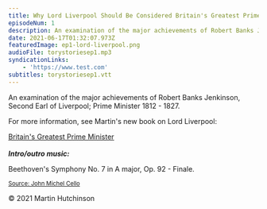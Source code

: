 ```yaml
---
title: Why Lord Liverpool Should Be Considered Britain's Greatest Prime Minister
episodeNum: 1
description: An examination of the major achievements of Robert Banks Jenkinson, Second Earl of Liverpool; Prime Minister 1812 - 1827.
date: 2021-06-17T01:32:07.973Z
featuredImage: ep1-lord-liverpool.png
audioFile: torystoriesep1.mp3
syndicationLinks:
    - 'https://www.test.com'
subtitles: torystoriesep1.vtt
---
```


An examination of the major achievements of Robert Banks Jenkinson, Second Earl of Liverpool; Prime Minister 1812 - 1827.

For more information, see Martin's new book on Lord Liverpool:

[Britain's Greatest Prime Minister](https://www.lordliverpool.com)
<br>
<br>
**_Intro/outro music:_**

Beethoven's Symphony No. 7 in A major, Op. 92 - Finale.

<sup>[Source: John Michel Cello](https://commons.wikimedia.org/wiki/File:JOHN_MICHEL_CELLO-BEETHOVEN_SYMPHONY_7_Finale.ogg)</sup>

© 2021 Martin Hutchinson
